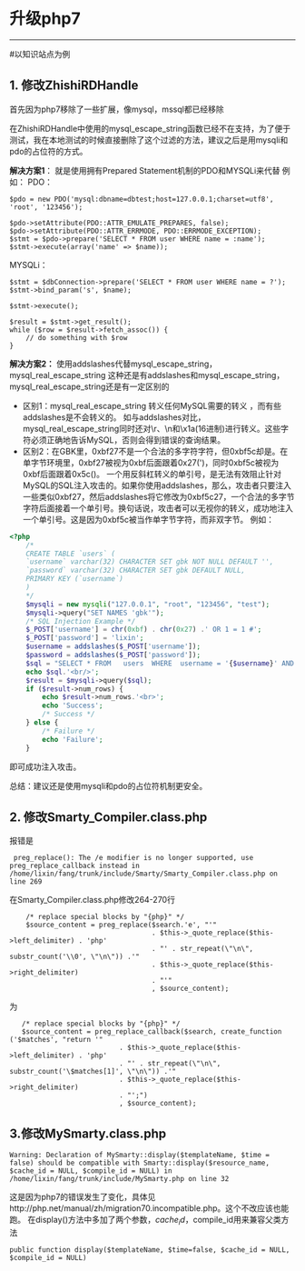 # 升级php7


---

#以知识站点为例
## 1. 修改ZhishiRDHandle
首先因为php7移除了一些扩展，像mysql，mssql都已经移除

在ZhishiRDHandle中使用的mysql_escape_string函数已经不在支持，为了便于测试，我在本地测试的时候直接删除了这个过滤的方法，建议之后是用mysqli和pdo的占位符的方式。

**解决方案1**：
就是使用拥有Prepared Statement机制的PDO和MYSQLi来代替
例如：
PDO：

    $pdo = new PDO('mysql:dbname=dbtest;host=127.0.0.1;charset=utf8', 'root', '123456');
    
    $pdo->setAttribute(PDO::ATTR_EMULATE_PREPARES, false);
    $pdo->setAttribute(PDO::ATTR_ERRMODE, PDO::ERRMODE_EXCEPTION);
    $stmt = $pdo->prepare('SELECT * FROM user WHERE name = :name');
    $stmt->execute(array('name' => $name));
    

MYSQLi：

    $stmt = $dbConnection->prepare('SELECT * FROM user WHERE name = ?');
    $stmt->bind_param('s', $name);
    
    $stmt->execute();
    
    $result = $stmt->get_result();
    while ($row = $result->fetch_assoc()) {
        // do something with $row
    }
    
**解决方案2：**
使用addslashes代替mysql_escape_string，mysql_real_escape_string 这种还是有addslashes和mysql_escape_string，mysql_real_escape_string还是有一定区别的

* 区别1：mysql_real_escape_string 转义任何MySQL需要的转义 ，而有些addslashes是不会转义的。
如与addslashes对比，mysql_real_escape_string同时还对\r、\n和\x1a(16进制)进行转义。这些字符必须正确地告诉MySQL，否则会得到错误的查询结果。
* 区别2：在GBK里，0xbf27不是一个合法的多字符字符，但0xbf5c却是。在单字节环境里，0xbf27被视为0xbf后面跟着0x27(')，同时0xbf5c被视为0xbf后面跟着0x5c(\)。
一个用反斜杠转义的单引号，是无法有效阻止针对MySQL的SQL注入攻击的。如果你使用addslashes，那么，攻击者只要注入一些类似0xbf27，然后addslashes将它修改为0xbf5c27，一个合法的多字节字符后面接着一个单引号。换句话说，攻击者可以无视你的转义，成功地注入一个单引号。这是因为0xbf5c被当作单字节字符，而非双字节。
例如：
```php
<?php 
    /*
    CREATE TABLE `users` (
    `username` varchar(32) CHARACTER SET gbk NOT NULL DEFAULT '',
    `password` varchar(32) CHARACTER SET gbk DEFAULT NULL,
    PRIMARY KEY (`username`)
    ) 
    */
    $mysqli = new mysqli("127.0.0.1", "root", "123456", "test");
    $mysqli->query("SET NAMES 'gbk'");
    /* SQL Injection Example */
    $_POST['username'] = chr(0xbf) . chr(0x27) .' OR 1 = 1 #';
    $_POST['password'] = 'lixin';
    $username = addslashes($_POST['username']);
    $password = addslashes($_POST['password']);
    $sql = "SELECT * FROM   users  WHERE  username = '{$username}' AND password = '{$password}'";
    echo $sql.'<br/>';
    $result = $mysqli->query($sql);
    if ($result->num_rows) {
        echo $result->num_rows.'<br>';
        echo 'Success';
        /* Success */
    } else {
        /* Failure */
        echo 'Failure';
    }
```
即可成功注入攻击。

总结：建议还是使用mysqli和pdo的占位符机制更安全。
## 2. 修改Smarty_Compiler.class.php
报错是

     preg_replace(): The /e modifier is no longer supported, use preg_replace_callback instead in /home/lixin/fang/trunk/include/Smarty/Smarty_Compiler.class.php on line 269
    

在Smarty_Compiler.class.php修改264-270行

        /* replace special blocks by "{php}" */
        $source_content = preg_replace($search.'e', "'"
                                       . $this->_quote_replace($this->left_delimiter) . 'php'
                                       . "' . str_repeat(\"\n\", substr_count('\\0', \"\n\")) .'"
                                       . $this->_quote_replace($this->right_delimiter)
                                       . "'"
                                       , $source_content);
                                       
为

       /* replace special blocks by "{php}" */
       $source_content = preg_replace_callback($search, create_function ('$matches', "return '" 
                               . $this->_quote_replace($this->left_delimiter) . 'php' 
                               . "' . str_repeat(\"\n\", substr_count('\$matches[1]', \"\n\")) .'" 
                               . $this->_quote_replace($this->right_delimiter) 
                               . "';") 
                               , $source_content); 

## 3.修改MySmarty.class.php

    Warning: Declaration of MySmarty::display($templateName, $time = false) should be compatible with Smarty::display($resource_name, $cache_id = NULL, $compile_id = NULL) in /home/lixin/fang/trunk/include/MySmarty.php on line 32

这是因为php7的错误发生了变化，具体见http://php.net/manual/zh/migration70.incompatible.php。这个不改应该也能跑。
在display()方法中多加了两个参数，$cache_id，$compile_id用来兼容父类方法

    public function display($templateName, $time=false, $cache_id = NULL, $compile_id = NULL)
